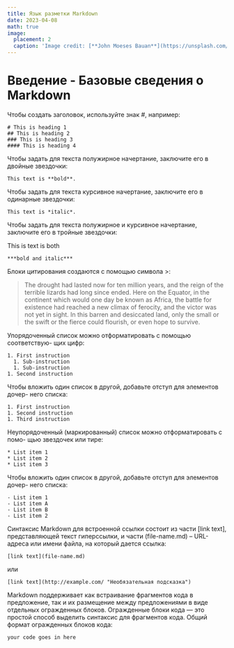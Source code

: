 ```yaml
---
title: Язык разметки Markdown
date: 2023-04-08
math: true
image:
  placement: 2
  caption: 'Image credit: [**John Moeses Bauan**](https://unsplash.com/photos/OGZtQF8iC0g)'
---
```


# Введение - Базовые сведения о Markdown

Чтобы создать заголовок, используйте знак #, например:

```
# This is heading 1
## This is heading 2
### This is heading 3
#### This is heading 4

```

Чтобы задать для текста полужирное начертание, заключите его в двойные
звездочки:

```
This text is **bold**.
```

Чтобы задать для текста курсивное начертание, заключите его в одинарные
звездочки:

```
This text is *italic*.
```

Чтобы задать для текста полужирное и курсивное начертание, заключите его
в тройные звездочки:

This is text is both 

```
***bold and italic***
```

Блоки цитирования создаются с помощью символа >:

> The drought had lasted now for ten million years, and the reign of
the terrible lizards had long since ended. Here on the Equator,
in the continent which would one day be known as Africa, the
battle for existence had reached a new climax of ferocity, and
the victor was not yet in sight. In this barren and desiccated
land, only the small or the swift or the fierce could flourish,
or even hope to survive.

Упорядоченный список можно отформатировать с помощью соответствую-
щих цифр:

```
1. First instruction
  1. Sub-instruction
  1. Sub-instruction
1. Second instruction
```

Чтобы вложить один список в другой, добавьте отступ для элементов дочер-
него списка:

```
1. First instruction
1. Second instruction
1. Third instruction
```

Неупорядоченный (маркированный) список можно отформатировать с помо-
щью звездочек или тире:

```
* List item 1
* List item 2
* List item 3
```

Чтобы вложить один список в другой, добавьте отступ для элементов дочер-
него списка:

```
- List item 1
- List item A
- List item B
- List item 2
```

Синтаксис Markdown для встроенной ссылки состоит из части [link text],
представляющей текст гиперссылки, и части (file-name.md) – URL-адреса или
имени файла, на который дается ссылка:

```
[link text](file-name.md)
```

или

```
[link text](http://example.com/ "Необязательная подсказка")
```

Markdown поддерживает как встраивание фрагментов кода в предложение,
так и их размещение между предложениями в виде отдельных огражденных
блоков. Огражденные блоки кода — это простой способ выделить синтаксис для
фрагментов кода. Общий формат огражденных блоков кода:

``` language
your code goes in here
```

